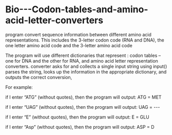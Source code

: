 # Bio---Codon-tables-and-amino-acid-letter-converters
 program convert sequence information between different amino acid representations. This includes the 3-letter codon code (RNA and DNA), the one letter amino acid code and the 3-letter amino acid code

The program will use different dictionaries that represent : codon tables – one for DNA and the other for RNA, and amino acid letter representation converters.
converter asks for and collects a single input string using input() parses the string, looks up the information in the appropriate dictionary, and outputs the correct conversion,

For example:

if I enter “ATG” (without quotes), then the program will output: ATG = MET

if I enter “UAG” (without quotes), then the program will output: UAG = ---

if I enter “E” (without quotes), then the program will output: E = GLU

if I enter “Asp” (without quotes), then the program will output: ASP = D
